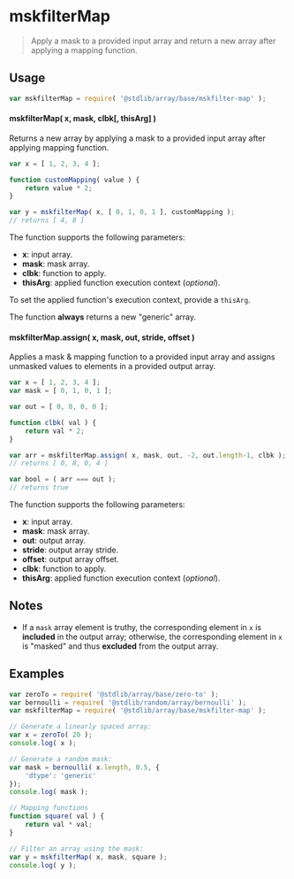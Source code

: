 <!--

@license Apache-2.0

Copyright (c) 2024 The Stdlib Authors.

Licensed under the Apache License, Version 2.0 (the "License");
you may not use this file except in compliance with the License.
You may obtain a copy of the License at

   http://www.apache.org/licenses/LICENSE-2.0

Unless required by applicable law or agreed to in writing, software
distributed under the License is distributed on an "AS IS" BASIS,
WITHOUT WARRANTIES OR CONDITIONS OF ANY KIND, either express or implied.
See the License for the specific language governing permissions and
limitations under the License.

-->

# mskfilterMap

> Apply a mask to a provided input array and return a new array after applying a mapping function.

<section class="usage">

## Usage

```javascript
var mskfilterMap = require( '@stdlib/array/base/mskfilter-map' );
```

#### mskfilterMap( x, mask, clbk\[, thisArg] )

Returns a new array by applying a mask to a provided input array after applying mapping function.

```javascript
var x = [ 1, 2, 3, 4 ];

function customMapping( value ) {
    return value * 2;
}

var y = mskfilterMap( x, [ 0, 1, 0, 1 ], customMapping );
// returns [ 4, 8 ]
```

The function supports the following parameters:

-   **x**: input array.
-   **mask**: mask array.
-   **clbk**: function to apply.
-   **thisArg**: applied function execution context (_optional_).

To set the applied function's execution context, provide a `thisArg`.

The function **always** returns a new "generic" array.

#### mskfilterMap.assign( x, mask, out, stride, offset )

Applies a mask & mapping function to a provided input array and assigns unmasked values to elements in a provided output array.

```javascript
var x = [ 1, 2, 3, 4 ];
var mask = [ 0, 1, 0, 1 ];

var out = [ 0, 0, 0, 0 ];

function clbk( val ) {
    return val * 2;
}

var arr = mskfilterMap.assign( x, mask, out, -2, out.length-1, clbk );
// returns [ 0, 8, 0, 4 ]

var bool = ( arr === out );
// returns true
```

The function supports the following parameters:

-   **x**: input array.
-   **mask**: mask array.
-   **out**: output array.
-   **stride**: output array stride.
-   **offset**: output array offset.
-   **clbk**: function to apply.
-   **thisArg**: applied function execution context (_optional_).

</section>

<!-- /.usage -->

<section class="notes">

## Notes

-   If a `mask` array element is truthy, the corresponding element in `x` is **included** in the output array; otherwise, the corresponding element in `x` is "masked" and thus **excluded** from the output array.

</section>

<!-- /.notes -->

<section class="examples">

## Examples

<!-- eslint no-undef: "error" -->

```javascript
var zeroTo = require( '@stdlib/array/base/zero-to' );
var bernoulli = require( '@stdlib/random/array/bernoulli' );
var mskfilterMap = require( '@stdlib/array/base/mskfilter-map' );

// Generate a linearly spaced array:
var x = zeroTo( 20 );
console.log( x );

// Generate a random mask:
var mask = bernoulli( x.length, 0.5, {
    'dtype': 'generic'
});
console.log( mask );

// Mapping functions
function square( val ) {
    return val * val;
}

// Filter an array using the mask:
var y = mskfilterMap( x, mask, square );
console.log( y );
```

</section>

<!-- /.examples -->

<!-- Section for related `stdlib` packages. Do not manually edit this section, as it is automatically populated. -->

<section class="related">

</section>

<!-- /.related -->

<!-- Section for all links. Make sure to keep an empty line after the `section` element and another before the `/section` close. -->

<section class="links">

</section>

<!-- /.links -->
